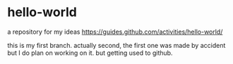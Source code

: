 # hello-world
a repository for my ideas
https://guides.github.com/activities/hello-world/

this is my first branch.  actually second, the first one was made by accident but I do plan on working on it.  but getting used to github.


